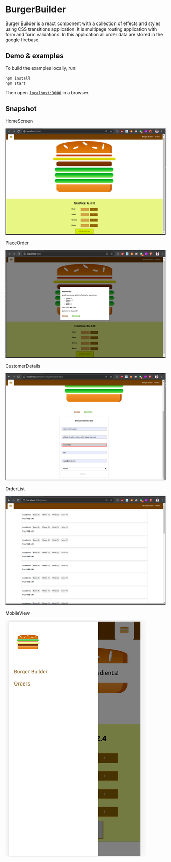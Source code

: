 # BurgerBuilder

Burger Builder is a react component with a collection of effects and styles using CSS transitions application. It is multipage routing application with form and form validations.
In this application all order data are stored in the google firebase.

## Demo & examples

To build the examples locally, run:

```
npm install
npm start
```

Then open [`localhost:3000`](http://localhost:3000) in a browser.

## Snapshot

HomeScreen

![Home Screen](images/HomeScreen.png)

PlaceOrder

![Confirm Order](images/ConfirmOrder.png)

CustomerDetails

![Confirm Order](images/PlaceOrder.png)

OrderList

![OrderList](images/OrderList.png)

MobileView

![OrderList](images/MobileView.png)
